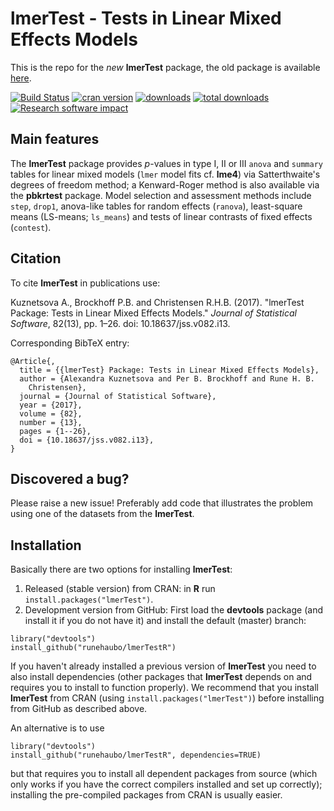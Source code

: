 # lmerTest - Tests in Linear Mixed Effects Models

This is the repo for the _new_ **lmerTest** package, the old package is available [here](https://github.com/runehaubo/lmerTest).

[![Build Status](https://travis-ci.org/runehaubo/lmerTestR.svg?branch=master)](https://travis-ci.org/runehaubo/lmerTestR)
[![cran version](http://www.r-pkg.org/badges/version/lmerTest)](https://cran.r-project.org/package=lmerTest)
[![downloads](https://cranlogs.r-pkg.org/badges/lmerTest)](https://cran.r-project.org/package=lmerTest)
[![total downloads](http://cranlogs.r-pkg.org/badges/grand-total/lmerTest)](http://cranlogs.r-pkg.org/badges/grand-total/lmerTest)
[![Research software impact](http://depsy.org/api/package/cran/lmerTest/badge.svg)](http://depsy.org/package/r/lmerTest)

## Main features

The **lmerTest** package provides _p_-values in type I, II or III `anova` and `summary`
tables for linear mixed models (`lmer` model fits cf. **lme4**) via Satterthwaite's degrees of freedom method; a Kenward-Roger method is also available via the **pbkrtest**
package. Model selection and assessment methods include `step`, `drop1`, anova-like 
tables for random effects (`ranova`), least-square means (LS-means; `ls_means`) 
and tests of linear contrasts of fixed effects (`contest`).

## Citation

To cite **lmerTest** in publications use:

Kuznetsova A., Brockhoff P.B. and Christensen R.H.B. (2017). "lmerTest Package: Tests in Linear Mixed Effects Models." _Journal of Statistical Software_, 82(13), pp. 1–26. doi: 10.18637/jss.v082.i13.

Corresponding BibTeX entry:

    @Article{,
      title = {{lmerTest} Package: Tests in Linear Mixed Effects Models},
      author = {Alexandra Kuznetsova and Per B. Brockhoff and Rune H. B.
        Christensen},
      journal = {Journal of Statistical Software},
      year = {2017},
      volume = {82},
      number = {13},
      pages = {1--26},
      doi = {10.18637/jss.v082.i13},
    }

## Discovered a bug?

Please raise a new issue! Preferably add code that illustrates the problem using one of the datasets from the **lmerTest**.

## Installation

Basically there are two options for installing **lmerTest**:

1. Released (stable version) from CRAN: in **R** run `install.packages("lmerTest")`.
2. Development version from GitHub: First load the **devtools** package (and install it if you do not have it) and install the default (master) branch:
```
library("devtools")
install_github("runehaubo/lmerTestR")
```
If you haven't already installed a previous version of **lmerTest** you need to also install dependencies (other packages that **lmerTest** depends on and requires you to install to function properly). We recommend that you install **lmerTest** from CRAN (using `install.packages("lmerTest")`) before installing from GitHub as described above. 

An alternative is to use 
```
library("devtools")
install_github("runehaubo/lmerTestR", dependencies=TRUE)
```
but that requires you to install all dependent packages from source (which only works if you have the correct compilers installed and set up correctly); installing the pre-compiled packages from CRAN is usually easier.


  

